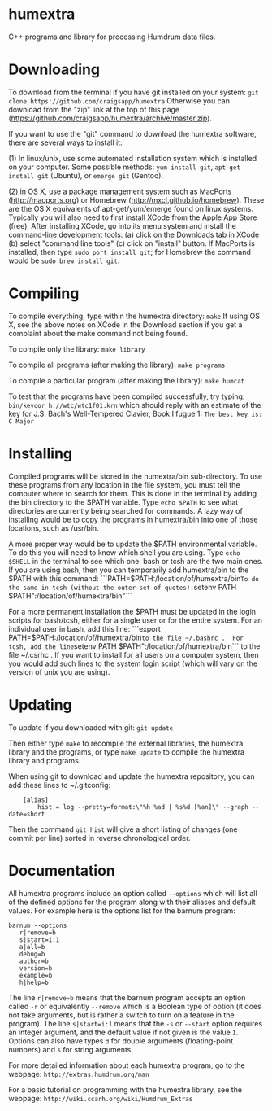 humextra
========

C++ programs and library for processing Humdrum data files.


Downloading
===========

To download from the terminal if you have git installed on your system:
   ```git clone https://github.com/craigsapp/humextra```
Otherwise you can download from the "zip" link at the top of this page
(https://github.com/craigsapp/humextra/archive/master.zip).

If you want to use the "git" command to download the humextra software, there are
several ways to install it:

(1) In linux/unix, use some automated installation system which is installed
on your computer.  Some possible methods: `yum install git`, `apt-get
install git` (Ubuntu), or `emerge git` (Gentoo).

(2) in OS X, use a package management system such as MacPorts
(http://macports.org) or Homebrew (http://mxcl.github.io/homebrew).  These
are the OS X equivalents of apt-get/yum/emerge found on linux systems.
Typically you will also need to first install XCode from the Apple App
Store (free).  After installing XCode, go into its menu system and install
the command-line development tools: (a) click on the Downloads tab in
XCode (b) select "command line tools" (c) click on "install" button.
If MacPorts is installed, then type `sudo port install git`; for Homebrew
the command would be `sudo brew install git`.


Compiling
=========

To compile everything, type within the humextra directory:
    ```make```
If using OS X, see the above notes on XCode in the Download section if you get a 
complaint about the make command not being found.

To compile only the library:
    ```make library```

To compile all programs (after making the library):
    ```make programs```

To compile a particular program (after making the library):
    ```make humcat```

To test that the programs have been compiled successfully, try typing:
    ```bin/keycor h://wtc/wtc1f01.krn```
which should reply with an estimate of the key for J.S. Bach's Well-Tempered Clavier, 
Book I fugue 1:
    ```The best key is: C Major```


Installing
==========

Compiled programs will be stored in the humextra/bin sub-directory.
To use these programs from any location in the file system, you must tell
the computer where to search for them.  This is done in the terminal by
adding the bin directory to the $PATH variable.  Type ```echo $PATH```
to see what directories are currently being searched for commands.
A lazy way of installing would be to copy the programs in humextra/bin
into one of those locations, such as /usr/bin.

A more proper way would be to update the $PATH environmental variable.
To do this you will need to know which shell you are using.  Type ```echo
$SHELL``` in the terminal to see which one: bash or tcsh are the two main
ones.  If you are using bash, then you can temporarily add humextra/bin
to the $PATH with this command:
    ```PATH=$PATH:/location/of/humextra/bin```
To do the same in tcsh (without the outer set of quotes):
    ```setenv PATH $PATH":/location/of/humextra/bin"```

For a more permanent installation the $PATH must be updated in the login
scripts for bash/tcsh, either for a single user or for the entire system.
For an individual user in bash, add this line:
    ```export PATH=$PATH:/location/of/humextra/bin```
to the file ~/.bashrc .  For tcsh, add the line
    ```setenv PATH $PATH":/location/of/humextra/bin```
to the file ~/.csrhc .  If you want to install for all users on a computer
system, then you would add such lines to the system login script (which
will vary on the version of unix you are using).


Updating
========

To update if you downloaded with git:
   ```git update```

Then either type `make` to recompile the external libraries, the humextra 
library and the programs, or type `make update` to compile the humextra
library and programs.

When using git to download and update the humextra repository, you can add these
lines to ~/.gitconfig:
```
    [alias]
        hist = log --pretty=format:\"%h %ad | %s%d [%an]\" --graph --date=short
```
Then the command `git hist` will give a short listing of changes (one commit per line)
sorted in reverse chronological order.


Documentation
=============

All humextra programs include an option called `--options` which will list
all of the defined options for the program along with their aliases and default values. 
For example here is the options list for the barnum program:
```
barnum --options
   r|remove=b
   s|start=i:1
   a|all=b
   debug=b
   author=b
   version=b
   example=b
   h|help=b
```

The line `r|remove=b` means that the barnum program accepts an option
called `-r` or equivalently `--remove` which is a Boolean type of option
(it does not take arguments, but is rather a switch to turn on a feature
in the program).  The line `s|start=i:1` means that the `-s` or `--start`
option requires an integer argument, and the default value if not given
is the value `1`.  Options can also have types `d` for double arguments 
(floating-point numbers) and `s` for string arguments.

For more detailed information about each humextra program, go to the webpage:
    ```http://extras.humdrum.org/man```

For a basic tutorial on programming with the humextra library, see the webpage:
    ```http://wiki.ccarh.org/wiki/Humdrum_Extras```


